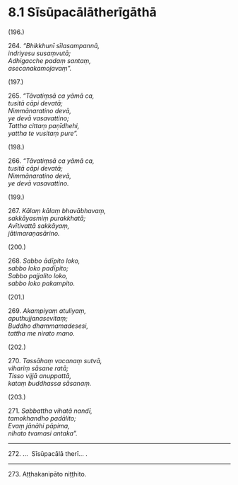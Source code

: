 

# 8.1 Sīsūpacālātherīgāthā



(196.)

264\. _“Bhikkhunī sīlasampannā,_  
_indriyesu susaṃvutā;_  
_Adhigacche padaṃ santaṃ,_  
_asecanakamojavaṃ”._  


(197.)

265\. _“Tāvatiṃsā ca yāmā ca,_  
_tusitā cāpi devatā;_  
_Nimmānaratino devā,_  
_ye devā vasavattino;_  
_Tattha cittaṃ paṇīdhehi,_  
_yattha te vusitaṃ pure”._  


(198.)

266\. _“Tāvatiṃsā ca yāmā ca,_  
_tusitā cāpi devatā;_  
_Nimmānaratino devā,_  
_ye devā vasavattino._  


(199.)

267\. _Kālaṃ kālaṃ bhavābhavaṃ,_  
_sakkāyasmiṃ purakkhatā;_  
_Avītivattā sakkāyaṃ,_  
_jātimaraṇasārino._  


(200.)

268\. _Sabbo ādīpito loko,_  
_sabbo loko padīpito;_  
_Sabbo pajjalito loko,_  
_sabbo loko pakampito._  


(201.)

269\. _Akampiyaṃ atuliyaṃ,_  
_aputhujjanasevitaṃ;_  
_Buddho dhammamadesesi,_  
_tattha me nirato mano._  


(202.)

270\. _Tassāhaṃ vacanaṃ sutvā,_  
_vihariṃ sāsane ratā;_  
_Tisso vijjā anuppattā,_  
_kataṃ buddhassa sāsanaṃ._  


(203.)

271\. _Sabbattha vihatā nandī,_  
_tamokhandho padālito;_  
_Evaṃ jānāhi pāpima,_  
_nihato tvamasi antaka”._  


---

272\. …  Sīsūpacālā therī… .



---

273\. Aṭṭhakanipāto niṭṭhito.





